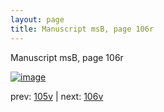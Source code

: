 ```yaml
---
layout: page
title: Manuscript msB, page 106r
---
```


Manuscript msB, page 106r

[![image](http://www.homermultitext.org/iipsrv?OBJ=IIP,1.0&FIF=/project/homer/pyramidal/deepzoom/hmt/vbbifolio/v1/vb_105v_106r.tif&WID=100&CVT=JPEG)](http://www.homermultitext.org/ict2/?urn=urn:cite2:hmt:vbbifolio.v1:vb_105v_106r)

prev:  [105v](../105v) | next:  [106v](../106v)

